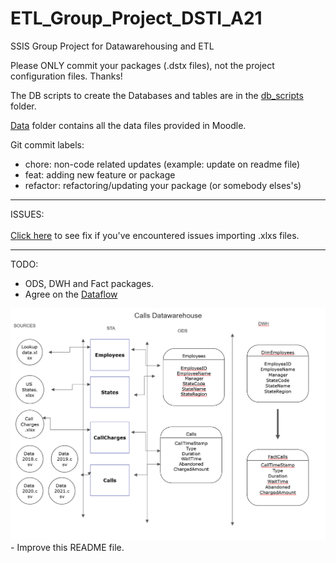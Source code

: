 # ETL_Group_Project_DSTI_A21
SSIS Group Project for Datawarehousing and ETL

Please ONLY commit your packages (.dstx files), not the project configuration files. Thanks!

The DB scripts to create the Databases and tables are in the <a href="https://github.com/MSebastian2021/ETL_Group_Project_DSTI_A21/tree/main/db_scripts">db_scripts</a> folder.

<a href="https://github.com/MSebastian2021/ETL_Group_Project_DSTI_A21/tree/main/Data">Data</a> folder contains all the data files provided in Moodle.

Git commit labels: 
  - chore: non-code related updates (example: update on readme file)
  - feat: adding new feature or package
  - refactor: refactoring/updating your package (or somebody elses's)

<hr>
ISSUES:<br>
<br>
<a href="https://www.jilaxzone.com/2020/03/20/how-to-load-excel-xlsx-file-using-ssis-on-visual-studio-2019/">Click here</a> to see fix if you've encountered issues importing .xlxs files.
<hr>

TODO: 
  - ODS, DWH and Fact packages.
  - Agree on the <a href="https://cloud.smartdraw.com/editor.aspx?templateId=3f4bc78e-eff1-4223-9dda-f429447703d0&flags=128#depoId=35043151&credID=-38873968">Dataflow</a> 
  <img src="https://github.com/MSebastian2021/ETL_Group_Project_DSTI_A21/blob/main/images/DataFlow.PNG"/>
  - Improve this README file.
